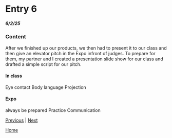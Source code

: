# Entry 6
##### 6/2/25

### Content
After we finished up our products, we then had to present it to our class and then give an elevator pitch in the Expo infront of judges. To prepare for them, my partner and I created a presentation slide show for our class and drafted a simple script for our pitch.

#### In class
Eye contact
Body language
Projection

#### Expo
always be prepared
Practice
Communication

[Previous](entry05.md) | [Next](entry07.md)

[Home](../README.md)

